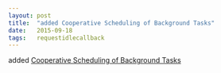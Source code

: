 ```yaml
---
layout: post
title:  "added Cooperative Scheduling of Background Tasks"
date:   2015-09-18
tags:   requestidlecallback
---
```


added [Cooperative Scheduling of Background Tasks](/spec/requestidlecallback)

